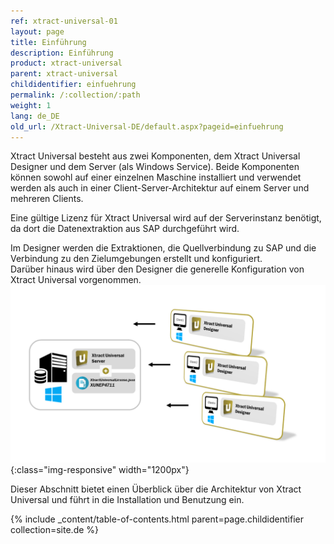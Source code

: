 ```yaml
---
ref: xtract-universal-01
layout: page
title: Einführung
description: Einführung
product: xtract-universal
parent: xtract-universal
childidentifier: einfuehrung
permalink: /:collection/:path
weight: 1
lang: de_DE
old_url: /Xtract-Universal-DE/default.aspx?pageid=einfuehrung
---
```


Xtract Universal besteht aus zwei Komponenten, dem Xtract Universal Designer und dem Server (als Windows Service). Beide Komponenten können sowohl auf einer einzelnen Maschine installiert und verwendet werden als auch in einer Client-Server-Architektur auf einem Server und mehreren Clients. 

Eine gültige Lizenz für Xtract Universal wird auf der Serverinstanz benötigt, da dort die Datenextraktion aus SAP durchgeführt wird. 

Im Designer werden die Extraktionen, die Quellverbindung zu SAP und die Verbindung zu den Zielumgebungen erstellt und konfiguriert.  
Darüber hinaus wird über den Designer die generelle Konfiguration von Xtract Universal vorgenommen.
![client_server_architektur_xu_FINAL](/img/content/client_server_architektur_xu_FINAL.png){:class="img-responsive" width="1200px"}

Dieser Abschnitt bietet einen Überblick über die Architektur von Xtract Universal und führt in die Installation und Benutzung ein.

{% include _content/table-of-contents.html parent=page.childidentifier collection=site.de %}
